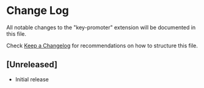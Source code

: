 # Change Log

All notable changes to the "key-promoter" extension will be documented in this file.

Check [Keep a Changelog](http://keepachangelog.com/) for recommendations on how to structure this file.

## [Unreleased]

- Initial release